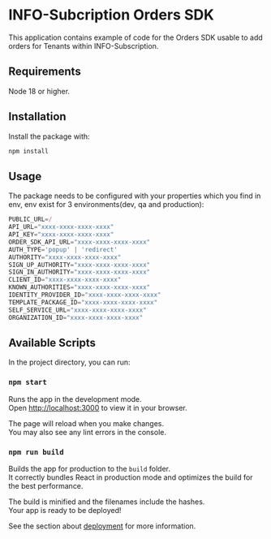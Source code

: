 # INFO-Subcription Orders SDK

This application contains example of code for the Orders SDK usable to add orders for Tenants within INFO-Subscription.

## Requirements

Node 18 or higher.

## Installation

Install the package with:

```sh
npm install
```

## Usage

The package needs to be configured with your properties which you find in env, env exist for 3 environments(dev, qa and production):

<!-- prettier-ignore -->
```js
PUBLIC_URL=/
API_URL="xxxx-xxxx-xxxx-xxxx"
API_KEY="xxxx-xxxx-xxxx-xxxx"
ORDER_SDK_API_URL="xxxx-xxxx-xxxx-xxxx"
AUTH_TYPE='popup' | 'redirect'
AUTHORITY="xxxx-xxxx-xxxx-xxxx"
SIGN_UP_AUTHORITY="xxxx-xxxx-xxxx-xxxx"
SIGN_IN_AUTHORITY="xxxx-xxxx-xxxx-xxxx"
CLIENT_ID="xxxx-xxxx-xxxx-xxxx"
KNOWN_AUTHORITIES="xxxx-xxxx-xxxx-xxxx"
IDENTITY_PROVIDER_ID="xxxx-xxxx-xxxx-xxxx"
TEMPLATE_PACKAGE_ID="xxxx-xxxx-xxxx-xxxx"
SELF_SERVICE_URL="xxxx-xxxx-xxxx-xxxx"
ORGANIZATION_ID="xxxx-xxxx-xxxx-xxxx"
```

## Available Scripts

In the project directory, you can run:

### `npm start`

Runs the app in the development mode.\
Open [http://localhost:3000](http://localhost:3000) to view it in your browser.

The page will reload when you make changes.\
You may also see any lint errors in the console.

### `npm run build`

Builds the app for production to the `build` folder.\
It correctly bundles React in production mode and optimizes the build for the best performance.

The build is minified and the filenames include the hashes.\
Your app is ready to be deployed!

See the section about [deployment](https://facebook.github.io/create-react-app/docs/deployment) for more information.
